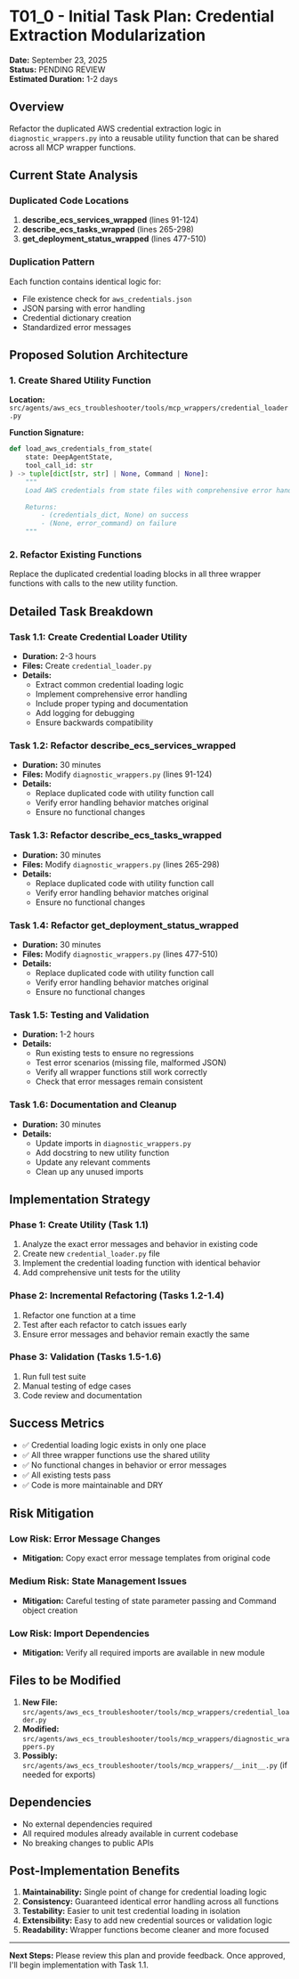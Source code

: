 # T01_0 - Initial Task Plan: Credential Extraction Modularization

**Date:** September 23, 2025  
**Status:** PENDING REVIEW  
**Estimated Duration:** 1-2 days

## Overview

Refactor the duplicated AWS credential extraction logic in `diagnostic_wrappers.py` into a reusable utility function that can be shared across all MCP wrapper functions.

## Current State Analysis

### Duplicated Code Locations
1. **describe_ecs_services_wrapped** (lines 91-124)
2. **describe_ecs_tasks_wrapped** (lines 265-298)
3. **get_deployment_status_wrapped** (lines 477-510)

### Duplication Pattern
Each function contains identical logic for:
- File existence check for `aws_credentials.json`
- JSON parsing with error handling
- Credential dictionary creation
- Standardized error messages

## Proposed Solution Architecture

### 1. Create Shared Utility Function

**Location:** `src/agents/aws_ecs_troubleshooter/tools/mcp_wrappers/credential_loader.py`

**Function Signature:**
```python
def load_aws_credentials_from_state(
    state: DeepAgentState,
    tool_call_id: str
) -> tuple[dict[str, str] | None, Command | None]:
    """
    Load AWS credentials from state files with comprehensive error handling.
    
    Returns:
        - (credentials_dict, None) on success
        - (None, error_command) on failure
    """
```

### 2. Refactor Existing Functions

Replace the duplicated credential loading blocks in all three wrapper functions with calls to the new utility function.

## Detailed Task Breakdown

### Task 1.1: Create Credential Loader Utility
- **Duration:** 2-3 hours
- **Files:** Create `credential_loader.py`
- **Details:**
  - Extract common credential loading logic
  - Implement comprehensive error handling
  - Include proper typing and documentation
  - Add logging for debugging
  - Ensure backwards compatibility

### Task 1.2: Refactor describe_ecs_services_wrapped
- **Duration:** 30 minutes
- **Files:** Modify `diagnostic_wrappers.py` (lines 91-124)
- **Details:**
  - Replace duplicated code with utility function call
  - Verify error handling behavior matches original
  - Ensure no functional changes

### Task 1.3: Refactor describe_ecs_tasks_wrapped
- **Duration:** 30 minutes
- **Files:** Modify `diagnostic_wrappers.py` (lines 265-298)
- **Details:**
  - Replace duplicated code with utility function call
  - Verify error handling behavior matches original
  - Ensure no functional changes

### Task 1.4: Refactor get_deployment_status_wrapped
- **Duration:** 30 minutes
- **Files:** Modify `diagnostic_wrappers.py` (lines 477-510)
- **Details:**
  - Replace duplicated code with utility function call
  - Verify error handling behavior matches original
  - Ensure no functional changes

### Task 1.5: Testing and Validation
- **Duration:** 1-2 hours
- **Details:**
  - Run existing tests to ensure no regressions
  - Test error scenarios (missing file, malformed JSON)
  - Verify all wrapper functions still work correctly
  - Check that error messages remain consistent

### Task 1.6: Documentation and Cleanup
- **Duration:** 30 minutes
- **Details:**
  - Update imports in `diagnostic_wrappers.py`
  - Add docstring to new utility function
  - Update any relevant comments
  - Clean up any unused imports

## Implementation Strategy

### Phase 1: Create Utility (Task 1.1)
1. Analyze the exact error messages and behavior in existing code
2. Create new `credential_loader.py` file
3. Implement the credential loading function with identical behavior
4. Add comprehensive unit tests for the utility

### Phase 2: Incremental Refactoring (Tasks 1.2-1.4)
1. Refactor one function at a time
2. Test after each refactor to catch issues early
3. Ensure error messages and behavior remain exactly the same

### Phase 3: Validation (Tasks 1.5-1.6)
1. Run full test suite
2. Manual testing of edge cases
3. Code review and documentation

## Success Metrics

- ✅ Credential loading logic exists in only one place
- ✅ All three wrapper functions use the shared utility
- ✅ No functional changes in behavior or error messages
- ✅ All existing tests pass
- ✅ Code is more maintainable and DRY

## Risk Mitigation

### Low Risk: Error Message Changes
- **Mitigation:** Copy exact error message templates from original code

### Medium Risk: State Management Issues
- **Mitigation:** Careful testing of state parameter passing and Command object creation

### Low Risk: Import Dependencies
- **Mitigation:** Verify all required imports are available in new module

## Files to be Modified

1. **New File:** `src/agents/aws_ecs_troubleshooter/tools/mcp_wrappers/credential_loader.py`
2. **Modified:** `src/agents/aws_ecs_troubleshooter/tools/mcp_wrappers/diagnostic_wrappers.py`
3. **Possibly:** `src/agents/aws_ecs_troubleshooter/tools/mcp_wrappers/__init__.py` (if needed for exports)

## Dependencies

- No external dependencies required
- All required modules already available in current codebase
- No breaking changes to public APIs

## Post-Implementation Benefits

1. **Maintainability:** Single point of change for credential loading logic
2. **Consistency:** Guaranteed identical error handling across all functions
3. **Testability:** Easier to unit test credential loading in isolation
4. **Extensibility:** Easy to add new credential sources or validation logic
5. **Readability:** Wrapper functions become cleaner and more focused

---

**Next Steps:** Please review this plan and provide feedback. Once approved, I'll begin implementation with Task 1.1.
